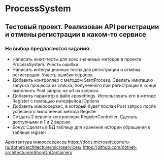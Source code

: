 # ProcessSystem
## Тестовый проект. Реализован API регистрации и отмены регистрации в каком-то сервисе

### На выбор предлагаются задания:

* Написать юнит-тесты для всех значимых методов в проекте ProcessSystem. Учесть ошибки
* Написать интеграционные тесты для регистрации и отмены регистрации. Учесть ошибки сервера
* Добавить контроллер с методом StartProcess. Сделать имитацию запуска процесса из списка, полученного при регистрации в конце выполнить Post запрос на url из запроса
* Добавить параметр в файл appsettings. Использовать его в методе Register с помощью интерфейса IOptions
* Добавить микросервис, в который будет послан Post запрос после успешного выполнения метода Register
* Создать 2 версию контроллера RegisterController. Сделать доступными и 1 и 2 версию
* _Бонус_ Сделать в БД таблицу для хранения истории обращения к таблице register


Архитектура микросервисов
https://docs.microsoft.com/ru-ru/dotnet/architecture/microservices/
https://github.com/dotnet-architecture/eShopOnContainers
